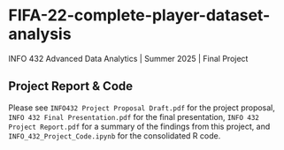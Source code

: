 # FIFA-22-complete-player-dataset-analysis

INFO 432 Advanced Data Analytics | Summer 2025 | Final Project

## Project Report & Code
Please see `INFO432 Project Proposal Draft.pdf` for the project proposal, `INFO 432 Final Presentation.pdf` for the final presentation, `INFO 432 Project Report.pdf` for a summary of the findings from this project, and `INFO_432_Project_Code.ipynb` for the consolidated R code.
